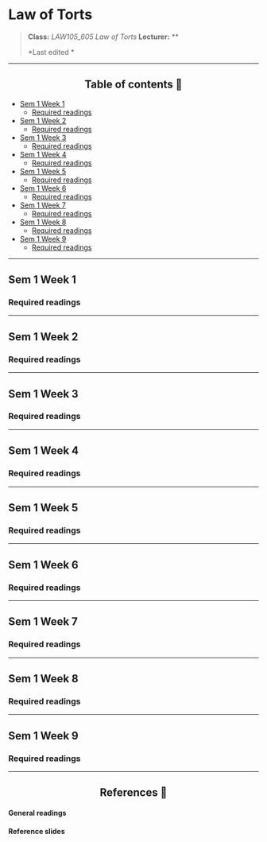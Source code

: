<h1>Law of Torts</h1>

> **Class:** *LAW105_605 Law of Torts*
> **Lecturer:** **
> 
> *Last edited *

---

<h2 align="center">Table of contents 📑</h2>

<!-- vim-markdown-toc GFM -->

* [Sem 1 Week 1](#sem-1-week-1)
    * [Required readings](#required-readings)
* [Sem 1 Week 2](#sem-1-week-2)
    * [Required readings](#required-readings-1)
* [Sem 1 Week 3](#sem-1-week-3)
    * [Required readings](#required-readings-2)
* [Sem 1 Week 4](#sem-1-week-4)
    * [Required readings](#required-readings-3)
* [Sem 1 Week 5](#sem-1-week-5)
    * [Required readings](#required-readings-4)
* [Sem 1 Week 6](#sem-1-week-6)
    * [Required readings](#required-readings-5)
* [Sem 1 Week 7](#sem-1-week-7)
    * [Required readings](#required-readings-6)
* [Sem 1 Week 8](#sem-1-week-8)
    * [Required readings](#required-readings-7)
* [Sem 1 Week 9](#sem-1-week-9)
    * [Required readings](#required-readings-8)

<!-- vim-markdown-toc -->

---

## Sem 1 Week 1

### Required readings

---

## Sem 1 Week 2

### Required readings

---

## Sem 1 Week 3

### Required readings

---

## Sem 1 Week 4

### Required readings

---

## Sem 1 Week 5
 
### Required readings

---

## Sem 1 Week 6

### Required readings

---

## Sem 1 Week 7

### Required readings

---

## Sem 1 Week 8

### Required readings

---
 
## Sem 1 Week 9

### Required readings

---

<h2 align="center">References 🧾</h2>

<h4>General readings</h4>

<h4>Reference slides</h4>

